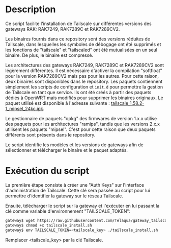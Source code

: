 # Description

Ce script facilite l'installation de Tailscale sur différentes versions des gateways RAK: RAK7249, RAK7289C et RAK7289CV2.

Les binaires fournis dans ce repository sont des versions réduites de Tailscale, dans lesquelles les symboles de débogage ont été supprimés et les fonctions de "tailscale" et "tailscaled" ont été mutualisées en un seul binaire. De plus, le binaire est compressé.

Les architectures des gateways RAK7249, RAK7289C et RAK7289CV2 sont légèrement différentes. Il est nécessaire d'activer la compilation "softfloat" pour la version RAK7289CV2 mais pas pour les autres. Pour cette raison, deux binaires sont disponibles dans le repository. Les paquets contiennent simplement les scripts de configuration et `init.d` pour permettre la gestion de Tailscale en tant que service. Ils ont été créés à partir des paquets dédiés à OpenWRT mais modifiés pour supprimer les binaires originaux. Le paquet utilisé est disponible à l'adresse suivante : [tailscale_1.58.2-1_mipsel_24kc.ipk](https://downloads.openwrt.org/releases/23.05.2/packages/mipsel_24kc/packages/tailscale_1.58.2-1_mipsel_24kc.ipk).

Le gestionnaire de paquets "opkg" des firmwares de version 1.x.x utilise des paquets pour les architectures "ramips", tandis que les versions 2.x.x utilisent les paquets "mipsel". C'est pour cette raison que deux paquets différents sont présents dans le repository.

Le script identifie les modèles et les versions de gateways afin de sélectionner et télécharger le binaire et le paquet adaptés.

# Exécution du script

La première étape consiste à créer une "Auth Keys" sur l'interface d'administration de Tailscale. Cette clé sera passée au script pour lui permettre d'identifier la gateway sur le réseau Tailscale.

Ensuite, télécharger le script sur la gateway et l'exécuter en lui passant la clé comme variable d'environnement "TAILSCALE_TOKEN":

```bash
gateway$ wget https://raw.githubusercontent.com/Telaqua/gateway_tailscale/main/tailscale_install.sh
gateway$ chmod +x tailscale_install.sh
gateway$ env TAILSCALE_TOKEN=<tailscale_key> ./tailscale_install.sh
```

Remplacer <tailscale_key> par la clé Tailscale.
